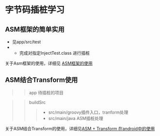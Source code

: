 # 字节码插桩学习

## ASM框架的简单实用
* 见app/src/test
* * 完成对指定InjectTest.class 进行插桩

关于Asm框架的使用，详细见 [ASM框架的使用](https://blog.csdn.net/qq_23992393/article/details/103677719)

## ASM结合Transform使用
>> app 待插桩的项目

>> buildSrc
>>> * src/main/groovy插件入口，tranform处理
>>> * src/main/java ASM插桩处理

关于ASM结合Transform的使用，详细见[ASM + Transform 在android中的使用](https://blog.csdn.net/qq_23992393/article/details/103696976)
